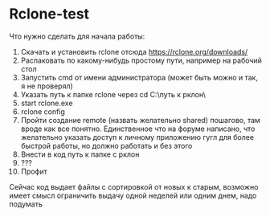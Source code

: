 ﻿# Rclone-test
Что нужно сделать для начала работы:
1. Скачать и установить rclone отсюда https://rclone.org/downloads/
2. Распаковать по какому-нибудь простому пути, например на рабочий стол
3. Запустить cmd от имени администратора (может быть можно и так, я не проверял)
4. Указать путь к папке rclone через cd C:\путь к рклон\
5. start rclone.exe
6. rclone config
7. Пройти создание remote (назвать желательно shared) пошагово, там вроде как все понятно. Единственное что на форуме написано, что желательно указать доступ к личному приложению гугл для более быстрой работы, но должно работать и без этого
8. Внести в код путь к папке с рклон
9. ???
10. Профит

Сейчас код выдает файлы с сортировкой от новых к старым, возможно имеет смысл ограничить выдачу одной неделей или одним днем, надо подумать
